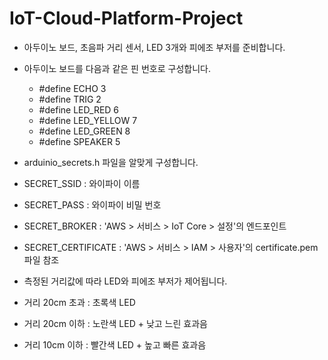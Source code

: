 # IoT-Cloud-Platform-Project

- 아두이노 보드, 초음파 거리 센서, LED 3개와 피에조 부저를 준비합니다.
- 아두이노 보드를 다음과 같은 핀 번호로 구성합니다.
  - #define ECHO 3
  - #define TRIG 2
  - #define LED_RED 6
  - #define LED_YELLOW 7
  - #define LED_GREEN 8
  - #define SPEAKER 5
  
 - arduinio_secrets.h 파일을 알맞게 구성합니다.
  - SECRET_SSID : 와이파이 이름
  - SECRET_PASS : 와이파이 비밀 번호
  - SECRET_BROKER : 'AWS > 서비스 > IoT Core > 설정'의 엔드포인트
  - SECRET_CERTIFICATE : 'AWS > 서비스 > IAM > 사용자'의 certificate.pem 파일 참조
  
 - 측정된 거리값에 따라 LED와 피에조 부저가 제어됩니다.
  - 거리 20cm 초과 : 초록색 LED
  - 거리 20cm 이하 : 노란색 LED + 낮고 느린 효과음
  - 거리 10cm 이하 : 빨간색 LED + 높고 빠른 효과음
